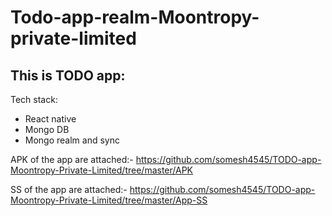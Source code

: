 # Todo-app-realm-Moontropy-private-limited
## This is TODO app:

Tech stack:
- React native
- Mongo DB
- Mongo realm and sync

APK of the app are attached:- https://github.com/somesh4545/TODO-app-Moontropy-Private-Limited/tree/master/APK

SS of the app are attached:- https://github.com/somesh4545/TODO-app-Moontropy-Private-Limited/tree/master/App-SS
